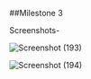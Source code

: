 ##Milestone 3

Screenshots-

![Screenshot (193)](https://user-images.githubusercontent.com/68181276/157631010-87efe53b-f99e-460f-8d52-f159b6b34134.png)

![Screenshot (194)](https://user-images.githubusercontent.com/68181276/157630998-7b3493ce-37dd-4eec-b0ae-7a288c67ff6e.png)

